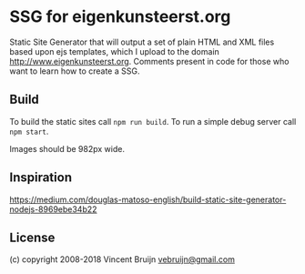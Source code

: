 # SSG for eigenkunsteerst.org

Static Site Generator that will output a set of plain HTML and XML files based upon ejs templates, which I upload to the domain http://www.eigenkunsteerst.org. Comments present in code for those who want to learn how to create a SSG.

## Build

To build the static sites call `npm run build`. To run a simple debug server call `npm start`.

Images should be 982px wide.

## Inspiration

https://medium.com/douglas-matoso-english/build-static-site-generator-nodejs-8969ebe34b22

## License

(c) copyright 2008-2018 Vincent Bruijn <vebruijn@gmail.com>
